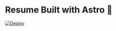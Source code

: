 # Resume Built with Astro 🚀

[![Deploy](https://github.com/ChrisPlease/resume-v2/actions/workflows/deploy.yaml/badge.svg)](https://github.com/ChrisPlease/resume-v2/actions/workflows/deploy.yaml)
